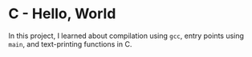 # C - Hello, World

In this project, I learned about compilation using `gcc`, entry
points using `main`, and text-printing functions in C.

